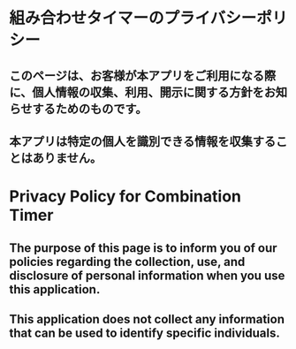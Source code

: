 # 組み合わせタイマーのプライバシーポリシー

## このページは、お客様が本アプリをご利用になる際に、個人情報の収集、利用、開示に関する方針をお知らせするためのものです。

## 本アプリは特定の個人を識別できる情報を収集することはありません。

# Privacy Policy for Combination Timer

## The purpose of this page is to inform you of our policies regarding the collection, use, and disclosure of personal information when you use this application.

## This application does not collect any information that can be used to identify specific individuals.
